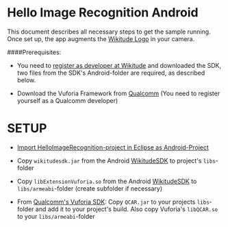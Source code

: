 
# Hello Image Recognition Android

This document describes all necessary steps to get the sample running.
Once set up, the app augments the [Wikitude Logo](http://www.flickr.com/photos/wikitude/5571196416/) in your camera.


####Prerequisites:
* You need to [register as developer at Wikitude](http://developer.wikitude.com) and downloaded the SDK, two files from the SDK's Android-folder are required, as described below.

* Download the Vuforia Framework from [Qualcomm](https://ar.qualcomm.at/sdk/android) (You need to register yourself as a Qualcomm developer)


# SETUP


* [Import HelloImageRecognition-project in Eclipse as Android-Project](https://www.google.com/webhp?sourceid=chrome-instant&ie=UTF-8&ion=1#hl=de&output=search&sclient=psy-ab&q=import%20android%20project%20into%20eclipse&oq=&gs_l=&pbx=1&fp=531bf0abdc9ea0e7&ion=1&bav=on.2,or.r_gc.r_pw.r_cp.r_qf.&biw=1030&bih=550)
* Copy `wikitudesdk.jar` from the Android [WikitudeSDK](http://developer.wikitude.com) to project's `libs`-folder

* Copy `libExtensionVuforia.so` from the Android [WikitudeSDK](http://developer.wikitude.com) to `libs/armeabi`-folder (create subfolder if necessary)

* From [Qualcomm's Vuforia SDK](https://ar.qualcomm.at/sdk/android): Copy `QCAR.jar` to your projects `libs`-folder and add it to your project's build. Also copy Vuforia's `libQCAR.so`  to your `libs/armeabi`-folder
